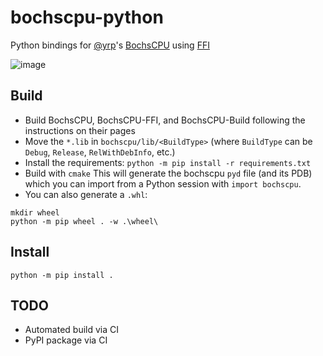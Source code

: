 # bochscpu-python

Python bindings for [@yrp](https://github.com/yrp604/)'s [BochsCPU](https://github.com/yrp604/bochscpu) using [FFI](https://github.com/yrp604/bochscpu-ffi)

![image](https://i.imgur.com/YvXg2Tz.png)

## Build

 * Build BochsCPU, BochsCPU-FFI, and BochsCPU-Build following the instructions on their pages
 * Move the `*.lib` in `bochscpu/lib/<BuildType>` (where `BuildType` can be `Debug`, `Release`, `RelWithDebInfo`, etc.)
 * Install the requirements: `python -m pip install -r requirements.txt`
 * Build with `cmake`
   This will generate the bochscpu `pyd` file (and its PDB) which you can import from a Python session with `import bochscpu`.
 * You can also generate a `.whl`:

```
mkdir wheel
python -m pip wheel . -w .\wheel\
```

## Install

```
python -m pip install .
```

## TODO

 - Automated build via CI
 - PyPI package via CI
